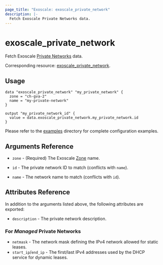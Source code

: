 ```yaml
---
page_title: "Exoscale: exoscale_private_network"
description: |-
  Fetch Exoscale Private Networks data.
---
```


# exoscale\_private\_network

Fetch Exoscale [Private Networks](https://community.exoscale.com/documentation/compute/private-networks/) data.

Corresponding resource: [exoscale_private_network](../resources/private_network.md).


## Usage

```hcl
data "exoscale_private_network" "my_private_network" {
  zone = "ch-gva-2"
  name = "my-private-network"
}

output "my_private_network_id" {
  value = data.exoscale_private_network.my_private_network.id
}
```

Please refer to the [examples](https://github.com/exoscale/terraform-provider-exoscale/tree/master/examples/)
directory for complete configuration examples.


## Arguments Reference

[zone]: https://www.exoscale.com/datacenters/

* `zone` - (Required) The Exoscale [Zone][zone] name.

* `id` - The private network ID to match (conflicts with `name`).
* `name` - The network name to match (conflicts with `id`).


## Attributes Reference

In addition to the arguments listed above, the following attributes are exported:

* `description` - The private network description.

### For *Managed* Private Networks

* `netmask` - The network mask defining the IPv4 network allowed for static leases.
* `start_ip`/`end_ip` - The first/last IPv4 addresses used by the DHCP service for dynamic leases.
